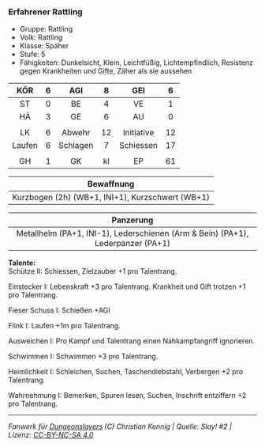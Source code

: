 ### Erfahrener Rattling

- Gruppe: Rattling
- Volk: Rattling
- Klasse: Späher
- Stufe: 5
- Fähigkeiten: Dunkelsicht, Klein, Leichtfüßig, Lichtempfindlich, Resistenz gegen Krankheiten und Gifte, Zäher als sie aussehen

|  KÖR   |  6  |   AGI    |  8  |    GEI     |  6  |
| :----: | :-: | :------: | :-: | :--------: | :-: |
|   ST   |  0  |    BE    |  4  |     VE     |  1  |
|   HÄ   |  3  |    GE    |  6  |     AU     |  0  |
|        |     |          |     |            |     |
|   LK   |  6  |  Abwehr  | 12  | Initiative | 12  |
| Laufen |  6  | Schlagen |  7  | Schiessen  | 17  |
|        |     |          |     |            |     |
|   GH   |  1  |    GK    | kl  |     EP     | 61  |

|                    Bewaffnung                    |
| :----------------------------------------------: |
| Kurzbogen (2h) (WB+1, INI+1), Kurzschwert (WB+1) |

|                                    Panzerung                                    |
| :-----------------------------------------------------------------------------: |
| Metallhelm (PA+1, INI-1), Lederschienen (Arm & Bein) (PA+1), Lederpanzer (PA+1) |

**Talente:**  
Schütze II: Schiessen, Zielzauber +1 pro Talentrang.

Einstecker I: Lebenskraft +3 pro Talentrang. Krankheit und Gift trotzen +1 pro Talentrang.

Fieser Schuss I: Schießen +AGI

Flink I: Laufen +1m pro Talentrang.

Ausweichen I: Pro Kampf und Talentrang einen Nahkampfangriff ignorieren.

Schwimmen I: Schwimmen +3 pro Talentrang.

Heimlichkeit I: Schleichen, Suchen, Taschendiebstahl, Verbergen +2 pro Talentrang.

Wahrnehmung I: Bemerken, Spuren lesen, Suchen, Inschrift entziffern +2 pro Talentrang.

---

_Fanwerk für [Dungeonslayers](https://www.dungeonslayers.net/) (C) Christian Kennig | Quelle: Slay! #2 | Lizenz: [CC-BY-NC-SA 4.0](https://creativecommons.org/licenses/by-nc-sa/4.0/deed.de)_
